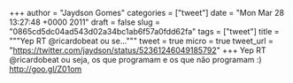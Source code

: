 
+++
author = "Jaydson Gomes"
categories = ["tweet"]
date = "Mon Mar 28 13:27:48 +0000 2011"
draft = false
slug = "0865cd5dc04ad543d02a34bc1ab6f57a0fdd62fa"
tags = ["tweet"]
title = """Yep RT @ricardobeat ou se..."""
tweet = true
micro = true
tweet_url = "https://twitter.com/jaydson/status/52361246049185792"
+++
Yep RT @ricardobeat ou seja, os que programam e os que não programam :) http://goo.gl/Z01om
